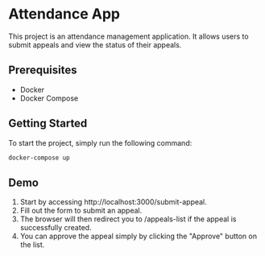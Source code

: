 # Attendance App

This project is an attendance management application. It allows users to submit appeals and view the status of their appeals.

## Prerequisites

- Docker
- Docker Compose

## Getting Started

To start the project, simply run the following command:

```sh
docker-compose up
```

## Demo
1. Start by accessing http://localhost:3000/submit-appeal.
2. Fill out the form to submit an appeal.
3. The browser will then redirect you to /appeals-list if the appeal is successfully created.
4. You can approve the appeal simply by clicking the "Approve" button on the list.